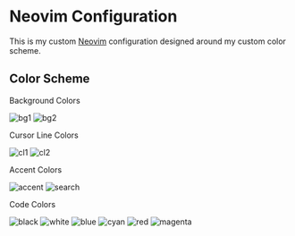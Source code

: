 # Neovim Configuration

This is my custom [Neovim] configuration designed around my custom color scheme.

## Color Scheme

Background Colors

![bg1](https://placehold.co/100x50/fff6e2/ffffff?text=fff6e2)
![bg2](https://placehold.co/100x50/dbdccf/ffffff?text=dbdccf)

Cursor Line Colors

![cl1](https://placehold.co/100x50/dbdccf/ffffff?text=dbdccf)
![cl2](https://placehold.co/100x50/bbac74/ffffff?text=bbac74)

Accent Colors

![accent](https://placehold.co/100x50/656468/ffffff?text=656468)
![search](https://placehold.co/100x50/b4b69a/ffffff?text=b4b69a)

Code Colors

![black](https://placehold.co/100x50/90856c/ffffff?text=90856c)
![white](https://placehold.co/100x50/443b2a/ffffff?text=443b2a)
![blue](https://placehold.co/100x50/475e67/ffffff?text=475e67)
![cyan](https://placehold.co/100x50/4e5b2c/ffffff?text=4e5b2c)
![red](https://placehold.co/100x50/763c31/ffffff?text=763c31)
![magenta](https://placehold.co/100x50/454152/ffffff?text=454152)

[neovim]: https://github.com/neovim/neovim
